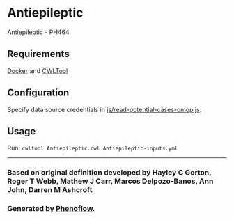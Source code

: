 # Antiepileptic

Antiepileptic - PH464

## Requirements

[Docker](https://docs.docker.com/install/) and [CWLTool](https://github.com/common-workflow-language/cwltool#install)

## Configuration

Specify data source credentials in [js/read-potential-cases-omop.js](js/read-potential-cases-omop.js).

## Usage

Run: `cwltool Antiepileptic.cwl Antiepileptic-inputs.yml`

***

### Based on original definition developed by Hayley C Gorton, Roger T Webb, Mathew J Carr, Marcos Delpozo-Banos, Ann John, Darren M Ashcroft
### Generated by [Phenoflow](https://kclhi.org/phenoflow).
